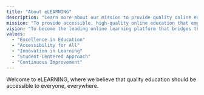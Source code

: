 ```yaml
---
title: "About eLEARNING"
description: "Learn more about our mission to provide quality online education to students worldwide."
mission: "To provide accessible, high-quality online education that empowers learners to achieve their goals and transform their lives through knowledge and skills development."
vision: "To become the leading online learning platform that bridges the gap between traditional education and modern digital learning needs."
values:
  - "Excellence in Education"
  - "Accessibility for All"
  - "Innovation in Learning"
  - "Student-Centered Approach"
  - "Continuous Improvement"
---
```


Welcome to eLEARNING, where we believe that quality education should be accessible to everyone, everywhere.